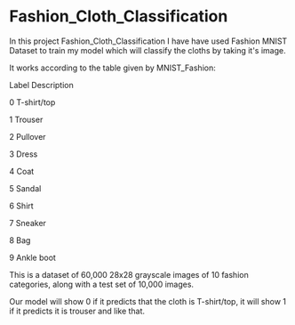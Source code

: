 # Fashion_Cloth_Classification
In this project Fashion_Cloth_Classification I have have used Fashion MNIST Dataset to train my model which will classify the cloths by taking it's image.

It works according to the table given by MNIST_Fashion:

Label 	Description

0 	    T-shirt/top

1 	    Trouser

2 	    Pullover

3 	    Dress

4 	    Coat

5 	    Sandal

6 	    Shirt

7 	    Sneaker

8 	    Bag

9 	    Ankle boot

This is a dataset of 60,000 28x28 grayscale images of 10 fashion categories, along with a test set of 10,000 images.

Our model will show 0 if it predicts that the cloth is T-shirt/top, it will show 1 if it predicts it is trouser and like that.
